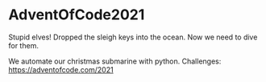 # AdventOfCode2021

Stupid elves! Dropped the sleigh keys into the ocean. Now we need to dive for them.

We automate our christmas submarine with python. Challenges: https://adventofcode.com/2021